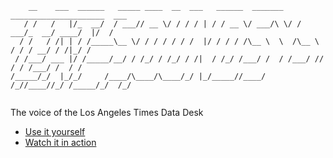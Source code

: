 <pre><code>    __    ___  ______   _____ ____  __  ___   ______  _______  _____________________  ___
   / /   /   |/_  __/  / ___// __ \/ / / / | / / __ \/ ___/\ \/ / ___/_  __/ ____/  |/  /
  / /   / /| | / /_____\__ \/ / / / / / /  |/ / / / /\__ \  \  /\__ \ / / / __/ / /|_/ / 
 / /___/ ___ |/ /_____/__/ / /_/ / /_/ / /|  / /_/ /___/ /  / /___/ // / / /___/ /  / /  
/_____/_/  |_/_/     /____/\____/\____/_/ |_/_____//____/  /_//____//_/ /_____/_/  /_/   
                                                                                         </code></pre>

The voice of the Los Angeles Times Data Desk 

* [Use it yourself](http://datadesk.github.io/lat-soundsystem/)
* [Watch it in action](http://www.youtube.com/watch?v=tABcjExMmxk)
